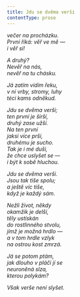 ```yaml
---
title: Jdu se dvěma verši
contentType: prose
---
```


<section>

_večer na procházku.  
První říká: věř ve mě —  
i věř si!_

</section>

<section>

_A druhý?  
Nevěř na nás,  
nevěř na tu chásku._

</section>

<section>

_Já zatím vidím řeku,  
v ní vrby, stromy, luhy  
téci kams odněkud._

</section>

<section>

_Jdu se dvěma verši;  
ten první je širší,  
druhý zase užší.  
Na ten první  
jaksi více prší,  
druhému je sucho.  
Tak je i mé duši,  
že chce uslyšet se —  
i být k sobě hluchou._

</section>

<section>

_Jdu se dvěma verši.  
Jsou tak tiše spolu;  
a ještě víc tiše,  
když je každý sám._

</section>

<section>

_Nežli život, někdy  
okamžik je delší,  
těly ustískán  
do rostlinného stvolu,  
jímž je možná hrdlo —  
a v tom hrdle vzlyk  
na ostrou kost zmrzá._

</section>

<section>

_Já se potom ptám,  
jak dlouho v pláči jí se  
neuroněná slza,  
kterou polykám?_

</section>

<section>

_Však verše není slyšet._

</section>

